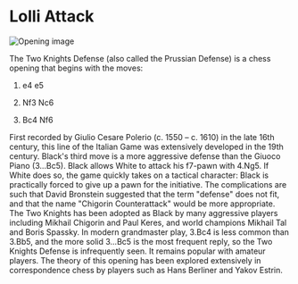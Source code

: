 # Lolli Attack

![Opening image](https://www.thechesswebsite.com/wp-content/uploads/2012/07/lolli-attack-opening-big.jpg)

The Two Knights Defense (also called the Prussian Defense) is a chess opening that begins with the moves:



1. e4 e5

2. Nf3 Nc6

3. Bc4 Nf6

First recorded by Giulio Cesare Polerio (c. 1550 – c. 1610) in the late 16th century, this line of the Italian Game was extensively developed in the 19th century. Black's third move is a more aggressive defense than the Giuoco Piano (3...Bc5). Black allows White to attack his f7-pawn with 4.Ng5. If White does so, the game quickly takes on a tactical character: Black is practically forced to give up a pawn for the initiative. The complications are such that David Bronstein suggested that the term "defense" does not fit, and that the name "Chigorin Counterattack" would be more appropriate. The Two Knights has been adopted as Black by many aggressive players including Mikhail Chigorin and Paul Keres, and world champions Mikhail Tal and Boris Spassky. In modern grandmaster play, 3.Bc4 is less common than 3.Bb5, and the more solid 3...Bc5 is the most frequent reply, so the Two Knights Defense is infrequently seen. It remains popular with amateur players. The theory of this opening has been explored extensively in correspondence chess by players such as Hans Berliner and Yakov Estrin.